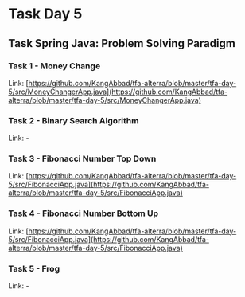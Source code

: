 # Task Day 5

## Task Spring Java: Problem Solving Paradigm

### Task 1 - Money Change

Link: [https://github.com/KangAbbad/tfa-alterra/blob/master/tfa-day-5/src/MoneyChangerApp.java](https://github.com/KangAbbad/tfa-alterra/blob/master/tfa-day-5/src/MoneyChangerApp.java)

### Task 2 - Binary Search Algorithm

Link: -

### Task 3 - Fibonacci Number Top Down

Link: [https://github.com/KangAbbad/tfa-alterra/blob/master/tfa-day-5/src/FibonacciApp.java](https://github.com/KangAbbad/tfa-alterra/blob/master/tfa-day-5/src/FibonacciApp.java)

### Task 4 - Fibonacci Number Bottom Up

Link: [https://github.com/KangAbbad/tfa-alterra/blob/master/tfa-day-5/src/FibonacciApp.java](https://github.com/KangAbbad/tfa-alterra/blob/master/tfa-day-5/src/FibonacciApp.java)

### Task 5 - Frog

Link: -
